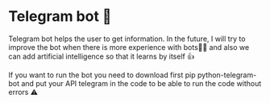 # Telegram bot 🤖

Telegram bot helps the user to get information. 
In the future, I will try to improve the bot when there is more experience with bots🧑‍💻 and also we can add artificial intelligence so that it learns by itself 👍

If you want to run the bot you need to download first pip python-telegram-bot and put your API telegram in the code to be able to run the code without errors ⚠️
